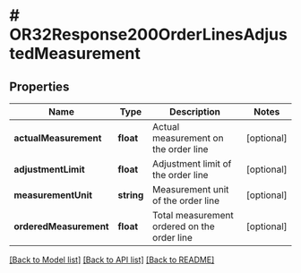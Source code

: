 # # OR32Response200OrderLinesAdjustedMeasurement

## Properties

Name | Type | Description | Notes
------------ | ------------- | ------------- | -------------
**actualMeasurement** | **float** | Actual measurement on the order line | [optional]
**adjustmentLimit** | **float** | Adjustment limit of the order line | [optional]
**measurementUnit** | **string** | Measurement unit of the order line | [optional]
**orderedMeasurement** | **float** | Total measurement ordered on the order line | [optional]

[[Back to Model list]](../../README.md#models) [[Back to API list]](../../README.md#endpoints) [[Back to README]](../../README.md)
